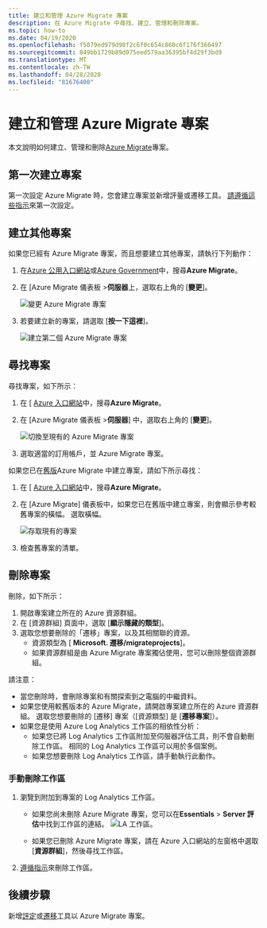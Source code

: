 ```yaml
---
title: 建立和管理 Azure Migrate 專案
description: 在 Azure Migrate 中尋找、建立、管理和刪除專案。
ms.topic: how-to
ms.date: 04/19/2020
ms.openlocfilehash: f5079ed979d98f2c6f0c654c860c6f176f366497
ms.sourcegitcommit: 849bb1729b89d075eed579aa36395bf4d29f3bd9
ms.translationtype: MT
ms.contentlocale: zh-TW
ms.lasthandoff: 04/28/2020
ms.locfileid: "81676400"
---
```

# <a name="create-and-manage-azure-migrate-projects"></a>建立和管理 Azure Migrate 專案

本文說明如何建立、管理和刪除[Azure Migrate](migrate-services-overview.md)專案。


## <a name="create-a-project-for-the-first-time"></a>第一次建立專案

第一次設定 Azure Migrate 時，您會建立專案並新增評量或遷移工具。 [請遵循這些指示](how-to-add-tool-first-time.md)來第一次設定。

## <a name="create-additional-projects"></a>建立其他專案

如果您已經有 Azure Migrate 專案，而且想要建立其他專案，請執行下列動作：  

1. 在[Azure 公用入口網站](https://portal.azure.com)或[Azure Government](https://portal.azure.us)中，搜尋**Azure Migrate**。
2. 在 [Azure Migrate 儀表板 >**伺服器**上，選取右上角的 [**變更**]。

   ![變更 Azure Migrate 專案](./media/create-manage-projects/switch-project.png)

3. 若要建立新的專案，請選取 [**按一下這裡**]。

   ![建立第二個 Azure Migrate 專案](./media/create-manage-projects/create-new-project.png)


## <a name="find-a-project"></a>尋找專案

尋找專案，如下所示：

1. 在 [ [Azure 入口網站](https://portal.azure.com)中，搜尋**Azure Migrate**。
2. 在 [Azure Migrate 儀表板 >**伺服器**] 中，選取右上角的 [**變更**]。

    ![切換至現有的 Azure Migrate 專案](./media/create-manage-projects/switch-project.png)

3. 選取適當的訂用帳戶，並 Azure Migrate 專案。


如果您已在[舊版](migrate-services-overview.md#azure-migrate-versions)Azure Migrate 中建立專案，請如下所示尋找：

1. 在 [ [Azure 入口網站](https://portal.azure.com)中，搜尋**Azure Migrate**。
2. 在 [Azure Migrate] 儀表板中，如果您已在舊版中建立專案，則會顯示參考較舊專案的橫幅。 選取橫幅。

    ![存取現有的專案](./media/create-manage-projects/access-existing-projects.png)

3. 檢查舊專案的清單。


## <a name="delete-a-project"></a>刪除專案

刪除，如下所示：

1. 開啟專案建立所在的 Azure 資源群組。
2. 在 [資源群組] 頁面中，選取 [**顯示隱藏的類型**]。
3. 選取您想要刪除的「遷移」專案，以及其相關聯的資源。
    - 資源類型為 [ **Microsoft. 遷移/migrateprojects**]。
    - 如果資源群組是由 Azure Migrate 專案獨佔使用，您可以刪除整個資源群組。


請注意：

- 當您刪除時，會刪除專案和有關探索到之電腦的中繼資料。
- 如果您使用較舊版本的 Azure Migrate，請開啟專案建立所在的 Azure 資源群組。 選取您想要刪除的 [遷移] 專案（[資源類型] 是 [**遷移專案**]）。
- 如果您是使用 Azure Log Analytics 工作區的相依性分析：
    - 如果您已將 Log Analytics 工作區附加至伺服器評估工具，則不會自動刪除工作區。 相同的 Log Analytics 工作區可以用於多個案例。
    - 如果您想要刪除 Log Analytics 工作區，請手動執行此動作。

### <a name="delete-a-workspace-manually"></a>手動刪除工作區

1. 瀏覽到附加到專案的 Log Analytics 工作區。

    - 如果您尚未刪除 Azure Migrate 專案，您可以在**Essentials** > **Server 評估**中找到工作區的連結。
       ![LA 工作](./media/create-manage-projects/loganalytics-workspace.png)區。
       
    - 如果您已刪除 Azure Migrate 專案，請在 Azure 入口網站的左窗格中選取 [**資源群組**]，然後尋找工作區。
       
2. [遵循指示](https://docs.microsoft.com/azure/azure-monitor/platform/delete-workspace)來刪除工作區。

## <a name="next-steps"></a>後續步驟

新增[評定](how-to-assess.md)或[遷移](how-to-migrate.md)工具以 Azure Migrate 專案。
